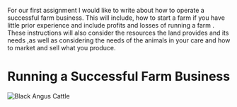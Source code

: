 
For our first assignment I would like to write about how to operate a successful farm business. This will include, how to start a farm if you have little prior experience and include profits and losses of running a farm . These instructions will also consider the resources the land provides and its needs ,as well as considering the needs of the animals in your care and how to market and sell what you produce. 

# Running a Successful Farm Business # 
![Black Angus Cattle](https://www.istockphoto.com/photo/black-angus-cows-gm180720567-24146923)



 
